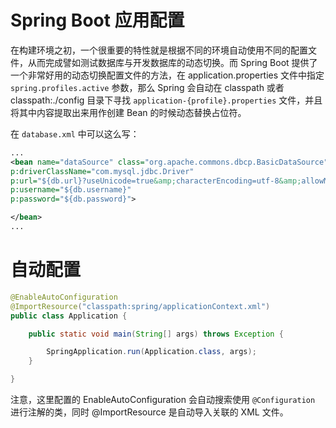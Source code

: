 # Spring Boot 应用配置

在构建环境之初，一个很重要的特性就是根据不同的环境自动使用不同的配置文件，从而完成譬如测试数据库与开发数据库的动态切换。而 Spring Boot 提供了一个非常好用的动态切换配置文件的方法，在 application.properties 文件中指定 `spring.profiles.active` 参数，那么 Spring 会自动在 classpath 或者 classpath:./config 目录下寻找 `application-{profile}.properties` 文件，并且将其中内容提取出来用作创建 Bean 的时候动态替换占位符。

在 `database.xml` 中可以这么写：

```xml
...
<bean name="dataSource" class="org.apache.commons.dbcp.BasicDataSource"
p:driverClassName="com.mysql.jdbc.Driver"
p:url="${db.url}?useUnicode=true&amp;characterEncoding=utf-8&amp;allowMultiQueries=true"
p:username="${db.username}"
p:password="${db.password}">

</bean>
...
```

# 自动配置

```java
@EnableAutoConfiguration
@ImportResource("classpath:spring/applicationContext.xml")
public class Application {

    public static void main(String[] args) throws Exception {

        SpringApplication.run(Application.class, args);
    }

}
```

注意，这里配置的 EnableAutoConfiguration 会自动搜索使用 `@Configuration` 进行注解的类，同时 @ImportResource 是自动导入关联的 XML 文件。
